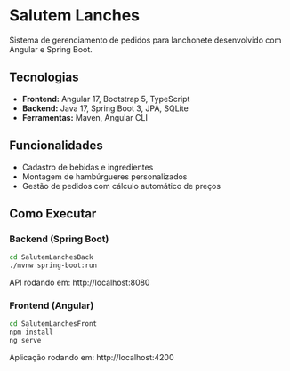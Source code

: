 # Salutem Lanches

Sistema de gerenciamento de pedidos para lanchonete desenvolvido com Angular e Spring Boot.

## Tecnologias

- **Frontend:** Angular 17, Bootstrap 5, TypeScript
- **Backend:** Java 17, Spring Boot 3, JPA, SQLite
- **Ferramentas:** Maven, Angular CLI

## Funcionalidades

- Cadastro de bebidas e ingredientes
- Montagem de hambúrgueres personalizados
- Gestão de pedidos com cálculo automático de preços

## Como Executar

### Backend (Spring Boot)
```bash
cd SalutemLanchesBack
./mvnw spring-boot:run
```
API rodando em: http://localhost:8080

### Frontend (Angular)

```bash
cd SalutemLanchesFront
npm install
ng serve
```

Aplicação rodando em: http://localhost:4200


